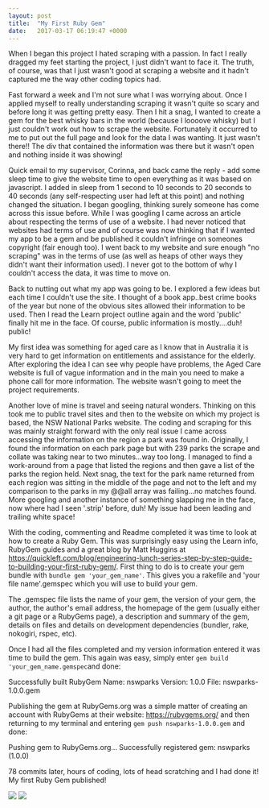 ```yaml
---
layout: post
title:  "My First Ruby Gem"
date:   2017-03-17 06:19:47 +0000
---
```



When I began this project I hated scraping with a passion. In fact I really dragged my feet starting the project, I just didn't want to face it. The truth, of course, was that I just wasn't good at scraping a website and it hadn't captured me the way other coding topics had.

Fast forward a week and I'm not sure what I was worrying about. Once I applied myself to really understanding scraping it wasn't quite so scary and before long it was getting pretty easy. Then I hit a snag, I wanted to create a gem for the best whisky bars in the world (because I loooove whisky) but I just couldn't work out how to scrape the website. Fortunately it occurred to me to put out the full page and look for the data I was wanting. It just wasn't there!! The div that contained the information was there but it wasn't open and nothing inside it was showing! 

Quick email to my supervisor, Corinna, and back came the reply - add some sleep time to give the website time to open everything as it was based on javascript. I added in sleep from 1 second to 10 seconds to 20 seconds to 40 seconds (any self-respecting user had left at this point) and nothing changed the situation. I began googling, thinking surely someone has come across this issue before. While I was googling I came across an article about respecting the terms of use of a website. I had never noticed that websites had terms of use and of course was now thinking that if I wanted my app to be a gem and be published it couldn't infringe on someones copyright (fair enough too). I went back to my website and sure enough "no scraping" was in the terms of use (as well as heaps of other ways they didn't want their information used). I never got to the bottom of why I couldn't access the data, it was time to move on.

Back to nutting out what my app was going to be. I explored a few ideas but each time I couldn't use the site. I thought of a book app..best crime books of the year but none of the obvious sites allowed their information to be used. Then I read the Learn project outline again and the word 'public' finally hit me in the face. Of course, public information is mostly....duh! public!

My first idea was something for aged care as I know that in Australia it is very hard to get information on entitlements and assistance for the elderly. After exploring the idea I can see why people have problems, the Aged Care website is full of vague information and in the main you need to make a phone call for more information. The website wasn't going to meet the project requirements.

Another love of mine is travel and seeing natural wonders. Thinking on this took me to public travel sites and then to the website on which my project is based, the NSW National Parks website. The coding and scraping for this was mainly straight forward with the only real issue I came across accessing the information on the region a park was found in. Originally, I found the information on each park page but with 239 parks the scrape and collate was taking near to two minutes...way too long. I managed to find a work-around from a page that listed the regions and then gave a list of the parks the region held. Next snag, the text for the park name returned from each region was sitting in the middle of the page and not to the left and my comparison to the parks in my @@all array was failing...no matches found. More googling and another instance of something slapping me in the face, now where had I seen '.strip' before, duh! My issue had been leading and trailing white space! 

With the coding, commenting and Readme completed it was time to look at how to create a Ruby Gem. This was surprisingly easy using the Learn info, RubyGem guides and a great blog by Matt Huggins at https://quickleft.com/blog/engineering-lunch-series-step-by-step-guide-to-building-your-first-ruby-gem/. First thing to do is to create your gem bundle with `bundle gem 'your_gem_name'`. This gives you a rakefile and 'your file name'.gemspec which you will use to build your gem.

The .gemspec file lists the name of your gem, the version of your gem, the author, the author's email address, the homepage of the gem (usually either a git page or a RubyGems page), a description and summary of the gem, details on files and details on development dependencies (bundler, rake, nokogiri, rspec, etc).

Once I had all the files completed and my version information entered it was time to build the gem. This again was easy, simply enter `gem build 'your_gem_name.gemspec`and done:

Successfully built RubyGem
Name: nswparks
Version: 1.0.0
File: nswparks-1.0.0.gem

Publishing the gem at RubyGems.org was a simple matter of creating an account with RubyGems at their website: https://rubygems.org/ and then returning to my terminal and entering `gem push nswparks-1.0.0.gem` and done:

Pushing gem to RubyGems.org...
Successfully registered gem: nswparks (1.0.0)
 
78 commits later, hours of coding, lots of head scratching and I had done it! My first Ruby Gem published!

![](https://scontent.fbne1-1.fna.fbcdn.net/v/t1.0-9/17264120_1198772976907269_6788419453713729961_n.jpg?oh=593c9d3d89d91f197a7dd0b9f971469e&oe=596019BD)
![](http://i.imgur.com/US0B0J3.png)




